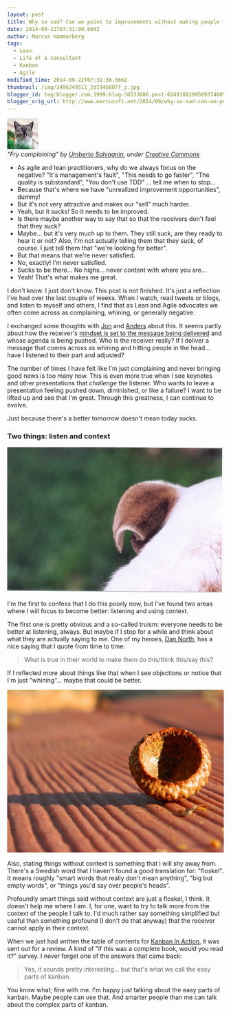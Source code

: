 ```yaml
---
layout: post
title: Why so sad? Can we point to improvements without making people feel bad?
date: 2014-09-22T07:31:00.004Z
author: Marcus Hammarberg
tags:
  - Lean
  - Life of a consultant
  - Kanban
  - Agile
modified_time: 2014-09-22T07:31:36.566Z
thumbnail: /img/3496249511_2d194b807f_z.jpg
blogger_id: tag:blogger.com,1999:blog-36533086.post-6249188199569374805
blogger_orig_url: http://www.marcusoft.net/2014/09/why-so-sad-can-we-point-to-improvements.html
---
```


![Fry complaining](/img/3496249511_2d194b807f_z.jpg)  
*"Fry complaining" by [Umberto Salvagnin](https://www.flickr.com/photos/kaibara/), under [Creative Commons](https://creativecommons.org/licenses/by-nc-nd/2.0/)*

- As agile and lean practitioners, why do we always focus on the negative? "It's management's fault", "This needs to go faster", "The quality is substandard", "You don't use TDD" ... tell me when to stop...
- Because that's where we have "unrealized improvement opportunities", dummy!
- But it's not very attractive and makes our "sell" much harder.
- Yeah, but it sucks! So it needs to be improved.
- Is there maybe another way to say that so that the receivers don't feel that they suck?
- Maybe... but it's very much up to them. They still suck, are they ready to hear it or not? Also, I'm not actually telling them that they suck, of course. I just tell them that "we're looking for better".
- But that means that we're never satisfied.
- No, exactly! I'm never satisfied.
- Sucks to be there... No highs... never content with where you are...
- Yeah! That's what makes me great.

I don't know. I just don't know. This post is not finished. It's just a reflection I've had over the last couple of weeks. When I watch, read tweets or blogs, and listen to myself and others, I find that as Lean and Agile advocates we often come across as complaining, whining, or generally negative.

I exchanged some thoughts with [Jon](https://twitter.com/jongyllen) and [Anders](https://twitter.com/anderslowenborg) about this. It seems partly about how the receiver's [mindset is set to the message being delivered](https://twitter.com/marcusoftnet/status/512425213498097664) and whose agenda is being pushed. Who is the receiver really? If I deliver a message that comes across as whining and hitting people in the head... have I listened to their part and adjusted?

The number of times I have felt like I'm just complaining and never bringing good news is too many now. This is even more true when I see keynotes and other presentations that *challenge* the listener. Who wants to leave a presentation feeling pushed down, diminished, or like a failure? I want to be lifted up and see that I'm great. Through this greatness, I can continue to evolve.

Just because there's a better tomorrow doesn't mean today sucks.

### Two things: listen and context

![Listen](/img/168602577_61ff98fdff_z.jpg)

I'm the first to confess that I do this poorly now, but I've found two areas where I will focus to become better: listening and using context.

The first one is pretty obvious and a so-called truism: everyone needs to be better at listening, always. But maybe if I stop for a while and think about what they are actually saying to me. One of my heroes, [Dan North](http://dannorth.net/), has a nice saying that I quote from time to time:

> What is true in their world to make them do this/think this/say this?

If I reflected more about things like that when I see objections or notice that I'm just "whining"... maybe that could be better.

![Context](/img/6655628131_2025df631d_z.jpg)

Also, stating things without context is something that I will shy away from. There's a Swedish word that I haven't found a good translation for: "floskel". It means roughly "smart words that really don't mean anything", "big but empty words", or "things you'd say over people's heads".

Profoundly smart things said without context are just a floskel, I think. It doesn't help me where I am. I, for one, want to try to talk more from the context of the people I talk to. I'd much rather say something simplified but useful than something profound (I don't do that anyway) that the receiver cannot apply in their context.

When we just had written the table of contents for [Kanban In Action](http://bit.ly/theKanbanBook), it was sent out for a review. A kind of "if this was a complete book, would you read it?" survey. I never forget one of the answers that came back:

> Yes, it sounds pretty interesting... but that's what we call the easy parts of kanban.

You know what; fine with me. I'm happy just talking about the easy parts of kanban. Maybe people can use that. And smarter people than me can talk about the complex parts of kanban.
